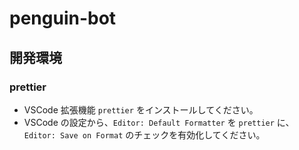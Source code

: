 # penguin-bot

## 開発環境

### prettier

- VSCode 拡張機能 `prettier` をインストールしてください。
- VSCode の設定から、`Editor: Default Formatter` を `prettier` に、`Editor: Save on Format` のチェックを有効化してください。
